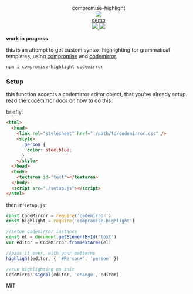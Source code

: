 <div align="center">
  <div>compromise-highlight</div>
  <img src="https://cloud.githubusercontent.com/assets/399657/23590290/ede73772-01aa-11e7-8915-181ef21027bc.png" />
  <div><a href="https://spencermounta.in/compromise-highlight/">demo</a></div>
  <a href="https://npmjs.org/package/compromise-highlight">
    <img src="https://img.shields.io/npm/v/compromise-highlight.svg?style=flat-square" />
  </a>
  <a href="https://unpkg.com/compromise-highlight">
    <img src="https://badge-size.herokuapp.com/spencermountain/somehow-ticks/master/builds/compromise-highlight.min.js" />
  </a>
</div>

**work in progress**

this is an attempt to get custom syntax-highlighting for grammatical templates, using [compromise](https://github.com/spencermountain/compromise/) and [codemirror](https://codemirror.net).

`npm i compromise-highlight codemirror`

### Setup

this function accepts a codemirror editor object, that you've already setup.
read the [codemirror docs](https://codemirror.net/) on how to do this.

briefly:

```html
<html>
  <head>
    <link rel="stylesheet" href="./path/to/codemirror.css" />
    <style>
      .person {
        color: steelblue;
      }
    </style>
  </head>
  <body>
    <textarea id="text"></textarea>
  </body>
  <script src="./setup.js"></script>
</html>
```

then in `setup.js`:

```js
const CodeMirror = require('codemirror')
const highlight = require('compromise-highlight')

//setup codemirror instance
const el = document.getElementById('text')
var editor = CodeMirror.fromTextArea(el)

//pass it over, with your patterns
highlight(editor, { '#Person+': 'person' })

//run highlighting on init
CodeMirror.signal(editor, 'change', editor)
```

MIT
